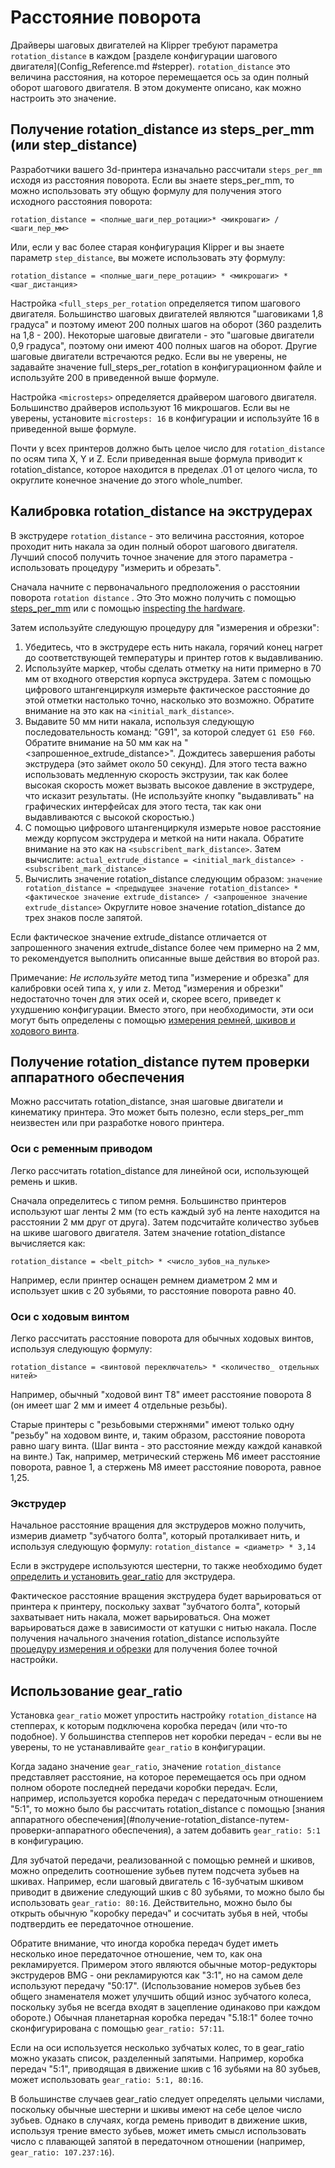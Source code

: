 # Расстояние поворота

Драйверы шаговых двигателей на Klipper требуют параметра `rotation_distance` в каждом [разделе конфигурации шагового двигателя](Config_Reference.md #stepper). `rotation_distance` это величина расстояния, на которое перемещается ось за один полный оборот шагового двигателя. В этом документе описано, как можно настроить это значение.

## Получение rotation_distance из steps_per_mm (или step_distance)

Разработчики вашего 3d-принтера изначально рассчитали `steps_per_mm` исходя из расстояния поворота. Если вы знаете steps_per_mm, то можно использовать эту общую формулу для получения этого исходного расстояния поворота:

```
rotation_distance = <полные_шаги_пер_ротации>* <микрошаги> / <шаги_пер_мм>
```

Или, если у вас более старая конфигурация Klipper и вы знаете параметр `step_distance`, вы можете использовать эту формулу:

```
rotation_distance = <полные_шаги_пере_ротации> * <микрошаги> * <шаг_дистанция>
```

Настройка `<full_steps_per_rotation` определяется типом шагового двигателя. Большинство шаговых двигателей являются "шаговиками 1,8 градуса" и поэтому имеют 200 полных шагов на оборот (360 разделить на 1,8 - 200). Некоторые шаговые двигатели - это "шаговые двигатели 0,9 градуса", поэтому они имеют 400 полных шагов на оборот. Другие шаговые двигатели встречаются редко. Если вы не уверены, не задавайте значение full_steps_per_rotation в конфигурационном файле и используйте 200 в приведенной выше формуле.

Настройка `<microsteps>` определяется драйвером шагового двигателя. Большинство драйверов используют 16 микрошагов. Если вы не уверены, установите `microsteps: 16` в конфигурации и используйте 16 в приведенной выше формуле.

Почти у всех принтеров должно быть целое число для `rotation_distance` по осям типа X, Y и Z. Если приведенная выше формула приводит к rotation_distance, которое находится в пределах .01 от целого числа, то округлите конечное значение до этого whole_number.

## Калибровка rotation_distance на экструдерах

В экструдере `rotation_distance` - это величина расстояния, которое проходит нить накала за один полный оборот шагового двигателя. Лучший способ получить точное значение для этого параметра - использовать процедуру "измерить и обрезать".

Сначала начните с первоначального предположения о расстоянии поворота `rotation distance` . Это Это можно получить c помощью [steps_per_mm](#obtaining-rotation_distance-from-steps_per_mm-or-step_distance) или с помощью [inspecting the hardware](#extruder).

Затем используйте следующую процедуру для "измерения и обрезки":

1. Убедитесь, что в экструдере есть нить накала, горячий конец нагрет до соответствующей температуры и принтер готов к выдавливанию.
1. Используйте маркер, чтобы сделать отметку на нити примерно в 70 мм от входного отверстия корпуса экструдера. Затем с помощью цифрового штангенциркуля измерьте фактическое расстояние до этой отметки настолько точно, насколько это возможно. Обратите внимание на это как на `<initial_mark_distance>`.
1. Выдавите 50 мм нити накала, используя следующую последовательность команд: "G91", за которой следует `G1 E50 F60`. Обратите внимание на 50 мм как на "<запрошенное_extrude_distance>". Дождитесь завершения работы экструдера (это займет около 50 секунд). Для этого теста важно использовать медленную скорость экструзии, так как более высокая скорость может вызвать высокое давление в экструдере, что исказит результаты. (Не используйте кнопку "выдавливать" на графических интерфейсах для этого теста, так как они выдавливаются с высокой скоростью.)
1. С помощью цифрового штангенциркуля измерьте новое расстояние между корпусом экструдера и меткой на нити накала. Обратите внимание на это как на `<subscribent_mark_distance>`. Затем вычислите: `actual_extrude_distance = <initial_mark_distance> - <subscribent_mark_distance>`
1. Вычислить значение rotation_distance следующим образом: `значение rotation_distance = <предыдущее значение rotation_distance> * <фактическое значение extrude_distance> / <запрошенное значение extrude_distance>` Округлите новое значение rotation_distance до трех знаков после запятой.

Если фактическое значение extrude_distance отличается от запрошенного значения extrude_distance более чем примерно на 2 мм, то рекомендуется выполнить описанные выше действия во второй раз.

Примечание: *Не используйте* метод типа "измерение и обрезка" для калибровки осей типа x, y или z. Метод "измерения и обрезки" недостаточно точен для этих осей и, скорее всего, приведет к ухудшению конфигурации. Вместо этого, при необходимости, эти оси могут быть определены с помощью [измерения ремней, шкивов и ходового винта](#получение-расстояния-вращения-путем-проверки-оборудования).

## Получение rotation_distance путем проверки аппаратного обеспечения

Можно рассчитать rotation_distance, зная шаговые двигатели и кинематику принтера. Это может быть полезно, если steps_per_mm неизвестен или при разработке нового принтера.

### Оси с ременным приводом

Легко рассчитать rotation_distance для линейной оси, использующей ремень и шкив.

Сначала определитесь с типом ремня. Большинство принтеров используют шаг ленты 2 мм (то есть каждый зуб на ленте находится на расстоянии 2 мм друг от друга). Затем подсчитайте количество зубьев на шкиве шагового двигателя. Затем значение rotation_distance вычисляется как:

```
rotation_distance = <belt_pitch> * <число_зубов_на_пульке>
```

Например, если принтер оснащен ремнем диаметром 2 мм и использует шкив с 20 зубьями, то расстояние поворота равно 40.

### Оси с ходовым винтом

Легко рассчитать расстояние поворота для обычных ходовых винтов, используя следующую формулу:

```
rotation_distance = <винтовой переключатель> * <количество_ отдельных нитей>
```

Например, обычный "ходовой винт T8" имеет расстояние поворота 8 (он имеет шаг 2 мм и имеет 4 отдельные резьбы).

Старые принтеры с "резьбовыми стержнями" имеют только одну "резьбу" на ходовом винте, и, таким образом, расстояние поворота равно шагу винта. (Шаг винта - это расстояние между каждой канавкой на винте.) Так, например, метрический стержень M6 имеет расстояние поворота, равное 1, а стержень M8 имеет расстояние поворота, равное 1,25.

### Экструдер

Начальное расстояние вращения для экструдеров можно получить, измерив диаметр "зубчатого болта", который проталкивает нить, и используя следующую формулу: `rotation_distance = <диаметр> * 3,14`

Если в экструдере используются шестерни, то также необходимо будет [определить и установить gear_ratio](#using-a-gear_ratio) для экструдера.

Фактическое расстояние вращения экструдера будет варьироваться от принтера к принтеру, поскольку захват "зубчатого болта", который захватывает нить накала, может варьироваться. Она может варьироваться даже в зависимости от катушки с нитью накала. После получения начального значения rotation_distance используйте [процедуру измерения и обрезки](#калибровка-rotation_distance-на-экструдерах) для получения более точной настройки.

## Использование gear_ratio

Установка `gear_ratio` может упростить настройку `rotation_distance` на степперах, к которым подключена коробка передач (или что-то подобное). У большинства степперов нет коробки передач - если вы не уверены, то не устанавливайте `gear_ratio` в конфигурации.

Когда задано значение `gear_ratio`, значение `rotation_distance` представляет расстояние, на которое перемещается ось при одном полном обороте последней передачи коробки передач. Если, например, используется коробка передач с передаточным отношением "5:1", то можно было бы рассчитать rotation_distance с помощью [знания аппаратного обеспечения](#получение-rotation_distance-путем-проверки-аппаратного обеспечения), а затем добавить `gear_ratio: 5:1` в конфигурацию.

Для зубчатой передачи, реализованной с помощью ремней и шкивов, можно определить соотношение зубьев путем подсчета зубьев на шкивах. Например, если шаговый двигатель с 16-зубчатым шкивом приводит в движение следующий шкив с 80 зубьями, то можно было бы использовать `gear_ratio: 80:16`. Действительно, можно было бы открыть обычную "коробку передач" и сосчитать зубья в ней, чтобы подтвердить ее передаточное отношение.

Обратите внимание, что иногда коробка передач будет иметь несколько иное передаточное отношение, чем то, как она рекламируется. Примером этого являются обычные мотор-редукторы экструдеров BMG - они рекламируются как "3:1", но на самом деле используют передачу "50:17". (Использование номеров зубьев без общего знаменателя может улучшить общий износ зубчатого колеса, поскольку зубья не всегда входят в зацепление одинаково при каждом обороте.) Обычная планетарная коробка передач "5.18:1" более точно сконфигурирована с помощью `gear_ratio: 57:11`.

Если на оси используется несколько зубчатых колес, то в gear_ratio можно указать список, разделенный запятыми. Например, коробка передач "5:1", приводящая в движение шкив с 16 зубьями на 80 зубьев, может использовать `gear_ratio: 5:1, 80:16`.

В большинстве случаев gear_ratio следует определять целыми числами, поскольку обычные шестерни и шкивы имеют на себе целое число зубьев. Однако в случаях, когда ремень приводит в движение шкив, используя трение вместо зубьев, может иметь смысл использовать число с плавающей запятой в передаточном отношении (например, `gear_ratio: 107.237:16`).
